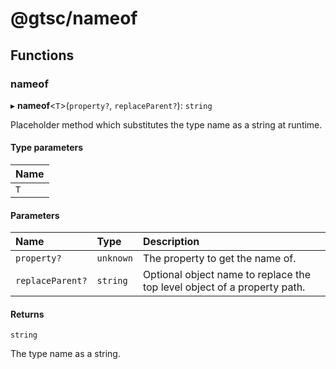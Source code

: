 # @gtsc/nameof

## Functions

### nameof

▸ **nameof**\<`T`\>(`property?`, `replaceParent?`): `string`

Placeholder method which substitutes the type name as a string at runtime.

#### Type parameters

| Name |
| :--- |
| `T`  |

#### Parameters

| Name             | Type      | Description                                                              |
| :--------------- | :-------- | :----------------------------------------------------------------------- |
| `property?`      | `unknown` | The property to get the name of.                                         |
| `replaceParent?` | `string`  | Optional object name to replace the top level object of a property path. |

#### Returns

`string`

The type name as a string.
